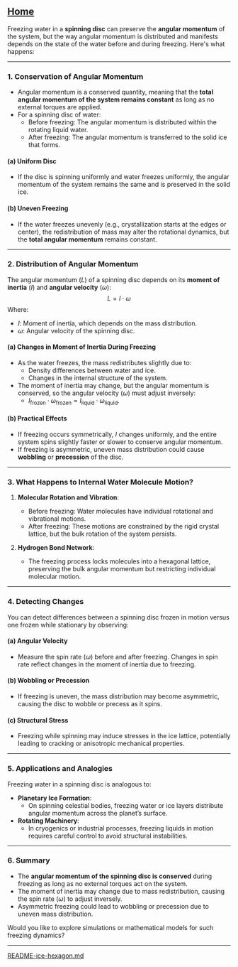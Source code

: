 [Home](https://t2m.io/VwvDcuw)
---

Freezing water in a **spinning disc** can preserve the **angular momentum** of the system, but the way angular momentum is distributed and manifests depends on the state of the water before and during freezing. Here's what happens:

---

### **1. Conservation of Angular Momentum**
- Angular momentum is a conserved quantity, meaning that the **total angular momentum of the system remains constant** as long as no external torques are applied.
- For a spinning disc of water:
  - Before freezing: The angular momentum is distributed within the rotating liquid water.
  - After freezing: The angular momentum is transferred to the solid ice that forms.

#### **(a) Uniform Disc**
- If the disc is spinning uniformly and water freezes uniformly, the angular momentum of the system remains the same and is preserved in the solid ice.

#### **(b) Uneven Freezing**
- If the water freezes unevenly (e.g., crystallization starts at the edges or center), the redistribution of mass may alter the rotational dynamics, but the **total angular momentum** remains constant.

---

### **2. Distribution of Angular Momentum**
The angular momentum ($L$) of a spinning disc depends on its **moment of inertia** ($I$) and **angular velocity** ($\omega$):
$$L = I \cdot \omega$$
Where:
- $I$: Moment of inertia, which depends on the mass distribution.
- $\omega$: Angular velocity of the spinning disc.

#### **(a) Changes in Moment of Inertia During Freezing**
- As the water freezes, the mass redistributes slightly due to:
  - Density differences between water and ice.
  - Changes in the internal structure of the system.
- The moment of inertia may change, but the angular momentum is conserved, so the angular velocity ($\omega$) must adjust inversely:
  - $I_{\text{frozen}} \cdot \omega_{\text{frozen}} = I_{\text{liquid}} \cdot \omega_{\text{liquid}}$.

#### **(b) Practical Effects**
- If freezing occurs symmetrically, $I$ changes uniformly, and the entire system spins slightly faster or slower to conserve angular momentum.
- If freezing is asymmetric, uneven mass distribution could cause **wobbling** or **precession** of the disc.

---

### **3. What Happens to Internal Water Molecule Motion?**
1. **Molecular Rotation and Vibration**:
   - Before freezing: Water molecules have individual rotational and vibrational motions.
   - After freezing: These motions are constrained by the rigid crystal lattice, but the bulk rotation of the system persists.

2. **Hydrogen Bond Network**:
   - The freezing process locks molecules into a hexagonal lattice, preserving the bulk angular momentum but restricting individual molecular motion.

---

### **4. Detecting Changes**
You can detect differences between a spinning disc frozen in motion versus one frozen while stationary by observing:

#### **(a) Angular Velocity**
- Measure the spin rate ($\omega$) before and after freezing. Changes in spin rate reflect changes in the moment of inertia due to freezing.

#### **(b) Wobbling or Precession**
- If freezing is uneven, the mass distribution may become asymmetric, causing the disc to wobble or precess as it spins.

#### **(c) Structural Stress**
- Freezing while spinning may induce stresses in the ice lattice, potentially leading to cracking or anisotropic mechanical properties.

---

### **5. Applications and Analogies**
Freezing water in a spinning disc is analogous to:
- **Planetary Ice Formation**:
  - On spinning celestial bodies, freezing water or ice layers distribute angular momentum across the planet’s surface.
- **Rotating Machinery**:
  - In cryogenics or industrial processes, freezing liquids in motion requires careful control to avoid structural instabilities.

---

### **6. Summary**
- The **angular momentum of the spinning disc is conserved** during freezing as long as no external torques act on the system.
- The moment of inertia may change due to mass redistribution, causing the spin rate ($\omega$) to adjust inversely.
- Asymmetric freezing could lead to wobbling or precession due to uneven mass distribution.

Would you like to explore simulations or mathematical models for such freezing dynamics?


---

[README-ice-hexagon.md](https://t2m.io/P8zPn8a)
